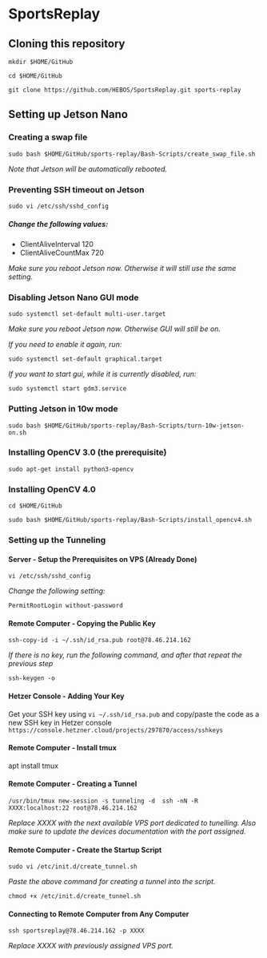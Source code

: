 # SportsReplay

## Cloning this repository
`mkdir $HOME/GitHub`

`cd $HOME/GitHub`

`git clone https://github.com/HEBOS/SportsReplay.git sports-replay`

## Setting up Jetson Nano

### Creating a swap file
`sudo bash $HOME/GitHub/sports-replay/Bash-Scripts/create_swap_file.sh`

_Note that Jetson will be automatically rebooted._

### Preventing SSH timeout on Jetson
`sudo vi /etc/ssh/sshd_config`

##### Change the following values:
- ClientAliveInterval 120
- ClientAliveCountMax 720

_Make sure you reboot Jetson now. Otherwise it will still use the same setting._

### Disabling Jetson Nano GUI mode
`sudo systemctl set-default multi-user.target`

_Make sure you reboot Jetson now. Otherwise GUI will still be on._

_If you need to enable it again, run:_

`sudo systemctl set-default graphical.target`

_If you want to start gui, while it is currently disabled, run:_

`sudo systemctl start gdm3.service`

### Putting Jetson in 10w mode
`sudo bash $HOME/GitHub/sports-replay/Bash-Scripts/turn-10w-jetson-on.sh`

### Installing OpenCV 3.0 (the prerequisite)
`sudo apt-get install python3-opencv`

### Installing OpenCV 4.0
`cd $HOME/GitHub`

`sudo bash $HOME/GitHub/sports-replay/Bash-Scripts/install_opencv4.sh`

### Setting up the Tunneling

#### Server - Setup the Prerequisites on VPS (Already Done)
`vi /etc/ssh/sshd_config`

_Change the following setting:_

`PermitRootLogin without-password`

#### Remote Computer - Copying the Public Key
`ssh-copy-id -i ~/.ssh/id_rsa.pub root@78.46.214.162`

_If there is no key, run the following command, and after that repeat the previous step_

`ssh-keygen -o`

#### Hetzer Console - Adding Your Key
Get your SSH key using `vi ~/.ssh/id_rsa.pub` and copy/paste the code as a new SSH key in Hetzer console `https://console.hetzner.cloud/projects/297870/access/sshkeys`

#### Remote Computer - Install tmux
apt install tmux

#### Remote Computer - Creating a Tunnel
`/usr/bin/tmux new-session -s tunneling -d  ssh -nN -R XXXX:localhost:22 root@78.46.214.162`

_Replace XXXX with the next available VPS port dedicated to tunelling. Also make sure to update the devices documentation with the port assigned._ 

#### Remote Computer - Create the Startup Script
`sudo vi /etc/init.d/create_tunnel.sh`

_Paste the above command for creating a tunnel into the script._

`chmod +x /etc/init.d/create_tunnel.sh`

#### Connecting to Remote Computer from Any Computer
`ssh sportsreplay@78.46.214.162 -p XXXX`

_Replace XXXX with previously assigned VPS port._
